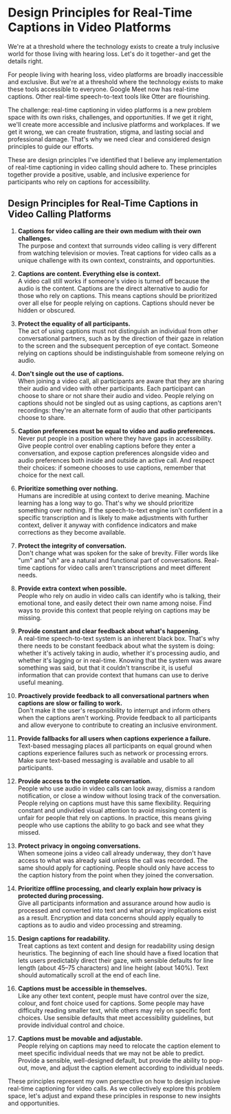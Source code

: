 # Design Principles for Real-Time Captions in Video Platforms

We're at a threshold where the technology exists to create a truly inclusive world for those living with hearing loss. Let's do it together - and get the details right.

For people living with hearing loss, video platforms are broadly inaccessible and exclusive. But we're at a threshold where the technology exists to make these tools accessible to everyone. Google Meet now has real-time captions. Other real-time speech-to-text tools like Otter are flourishing.

The challenge: real-time captioning in video platforms is a new problem space with its own risks, challenges, and opportunities. If we get it right, we'll create more accessible and inclusive platforms and workplaces. If we get it wrong, we can create frustration, stigma, and lasting social and professional damage. That's why we need clear and considered design principles to guide our efforts.

These are design principles I've identified that I believe any implementation of real-time captioning in video calling should adhere to. These principles together provide a positive, usable, and inclusive experience for participants who rely on captions for accessibility.

## Design Principles for Real-Time Captions in Video Calling Platforms

1. **Captions for video calling are their own medium with their own challenges.**  
The purpose and context that surrounds video calling is very different from watching television or movies. Treat captions for video calls as a unique challenge with its own context, constraints, and opportunities.

2. **Captions are content. Everything else is context.**  
A video call still works if someone's video is turned off because the audio is the content. Captions are the direct alternative to audio for those who rely on captions. This means captions should be prioritized over all else for people relying on captions. Captions should never be hidden or obscured.

3. **Protect the equality of all participants.**  
The act of using captions must not distinguish an individual from other conversational partners, such as by the direction of their gaze in relation to the screen and the subsequent perception of eye contact. Someone relying on captions should be indistinguishable from someone relying on audio.

4. **Don't single out the use of captions.**  
When joining a video call, all participants are aware that they are sharing their audio and video with other participants. Each participant can choose to share or not share their audio and video. People relying on captions should not be singled out as using captions, as captions aren't recordings: they're an alternate form of audio that other participants choose to share.

5. **Caption preferences must be equal to video and audio preferences.**  
Never put people in a position where they have gaps in accessibility. Give people control over enabling captions before they enter a conversation, and expose caption preferences alongside video and audio preferences both inside and outside an active call. And respect their choices: if someone chooses to use captions, remember that choice for the next call.

6. **Prioritize something over nothing.**  
Humans are incredible at using context to derive meaning. Machine learning has a long way to go. That's why we should prioritize something over nothing. If the speech-to-text engine isn't confident in a specific transcription and is likely to make adjustments with further context, deliver it anyway with confidence indicators and make corrections as they become available.

7. **Protect the integrity of conversation.**  
Don't change what was spoken for the sake of brevity. Filler words like "um" and "uh" are a natural and functional part of conversations. Real-time captions for video calls aren't transcriptions and meet different needs.

8. **Provide extra context when possible.**  
People who rely on audio in video calls can identify who is talking, their emotional tone, and easily detect their own name among noise. Find ways to provide this context that people relying on captions may be missing.

9. **Provide constant and clear feedback about what's happening.**  
A real-time speech-to-text system is an inherent black box. That's why there needs to be constant feedback about what the system is doing: whether it's actively taking in audio, whether it's processing audio, and whether it's lagging or in real-time. Knowing that the system was aware something was said, but that it couldn't transcribe it, is useful information that can provide context that humans can use to derive useful meaning.

10. **Proactively provide feedback to all conversational partners when captions are slow or failing to work.**  
Don't make it the user's responsibility to interrupt and inform others when the captions aren't working. Provide feedback to all participants and allow everyone to contribute to creating an inclusive environment.

11. **Provide fallbacks for all users when captions experience a failure.**  
Text-based messaging places all participants on equal ground when captions experience failures such as network or processing errors. Make sure text-based messaging is available and usable to all participants.

12. **Provide access to the complete conversation.**  
People who use audio in video calls can look away, dismiss a random notification, or close a window without losing track of the conversation. People relying on captions must have this same flexibility. Requiring constant and undivided visual attention to avoid missing content is unfair for people that rely on captions. In practice, this means giving people who use captions the ability to go back and see what they missed.

13. **Protect privacy in ongoing conversations.**  
When someone joins a video call already underway, they don't have access to what was already said unless the call was recorded. The same should apply for captioning. People should only have access to the caption history from the point when they joined the conversation.

14. **Prioritize offline processing, and clearly explain how privacy is protected during processing.**  
Give all participants information and assurance around how audio is processed and converted into text and what privacy implications exist as a result. Encryption and data concerns should apply equally to captions as to audio and video processing and streaming.

15. **Design captions for readability.**  
Treat captions as text content and design for readability using design heuristics. The beginning of each line should have a fixed location that lets users predictably direct their gaze, with sensible defaults for line length (about 45–75 characters) and line height (about 140%). Text should automatically scroll at the end of each line.

16. **Captions must be accessible in themselves.**  
Like any other text content, people must have control over the size, colour, and font choice used for captions. Some people may have difficulty reading smaller text, while others may rely on specific font choices. Use sensible defaults that meet accessibility guidelines, but provide individual control and choice.

17. **Captions must be movable and adjustable.**  
People relying on captions may need to relocate the caption element to meet specific individual needs that we may not be able to predict. Provide a sensible, well-designed default, but provide the ability to pop-out, move, and adjust the caption element according to individual needs.

These principles represent my own perspective on how to design inclusive real-time captioning for video calls. As we collectively explore this problem space, let's adjust and expand these principles in response to new insights and opportunities.
